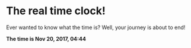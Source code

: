 # The real time clock!

Ever wanted to know what the time is? Well, your journey is about to end!

**The time is Nov 20, 2017, 04:44**